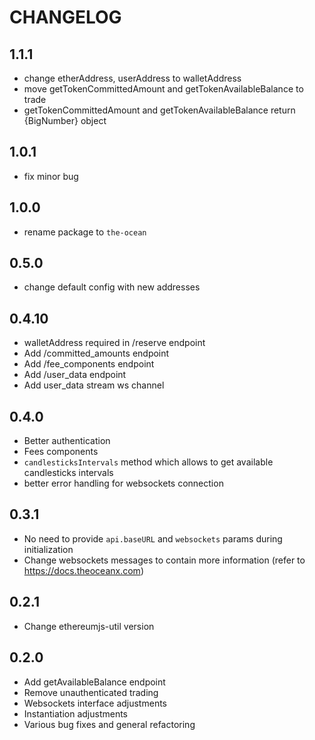 CHANGELOG
=============

1.1.1
-----

* change etherAddress, userAddress to walletAddress
* move getTokenCommittedAmount and getTokenAvailableBalance to trade
* getTokenCommittedAmount and getTokenAvailableBalance return {BigNumber} object

1.0.1
-----

* fix minor bug

1.0.0
-----

* rename package to `the-ocean`

0.5.0
-----

* change default config with new addresses

0.4.10
------

* walletAddress required in /reserve endpoint
* Add /committed_amounts endpoint
* Add /fee_components endpoint
* Add /user_data endpoint
* Add user_data stream ws channel

0.4.0
------

* Better authentication
* Fees components
* `candlesticksIntervals` method which allows to get available candlesticks intervals
* better error handling for websockets connection

0.3.1
------

* No need to provide `api.baseURL` and `websockets` params during initialization
* Change websockets messages to contain more information (refer to https://docs.theoceanx.com)

0.2.1
------

* Change ethereumjs-util version

0.2.0
------

* Add getAvailableBalance endpoint
* Remove unauthenticated trading
* Websockets interface adjustments
* Instantiation adjustments
* Various bug fixes and general refactoring

